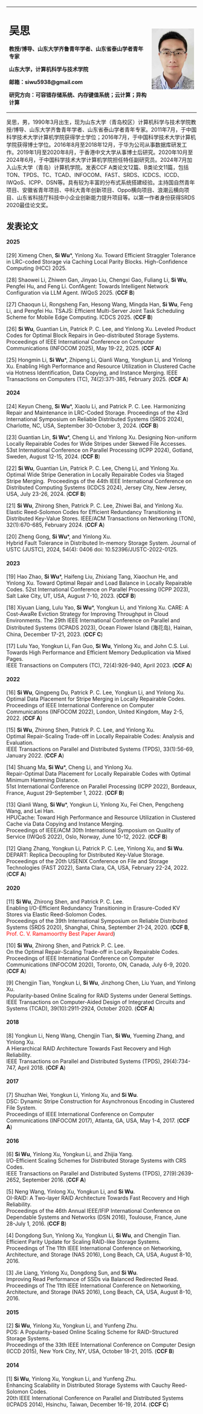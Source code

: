 <table border='0'>
  <tr>
    <td width="75%">
      <h1>吴思</h1>
      <p><b>教授/博导、山东大学齐鲁青年学者、山东省泰山学者青年专家</b></p>
      <p><b>山东大学，计算机科学与技术学院</b></p>
      <p><b>邮箱：siwu5938@gmail.com</b></p>
      <p><b>研究方向：可容错存储系统、内存键值系统；云计算；异构计算</b></p>
    </td>
    <td width="25%">
      <img src="/wusi.png" width="100%">
    </td>
  </tr>
</table>

吴思，男，1990年3月出生，现为山东大学（青岛校区）计算机科学与技术学院教授/博导、山东大学齐鲁青年学者、山东省泰山学者青年专家。2011年7月，于中国科学技术大学计算机学院获得学士学位；2016年7月，于中国科学技术大学计算机学院获得博士学位。2016年8月至2018年12月，于华为公司从事数据库研发工作。2019年1月至2020年8月，于香港中文大学从事博士后研究。2020年10月至2024年6月，于中国科学技术大学计算机学院担任特任副研究员。2024年7月加入山东大学（青岛）计算机学院。发表CCF A类论文12篇、B类论文11篇，包括TON、TPDS、TC、TCAD、INFOCOM、FAST、SRDS、ICDCS、ICCD、IWQoS、ICPP、DSN等。具有较为丰富的分布式系统搭建经验。主持国自然青年项目、安徽省青年项目、中科大青年创新项目、Oppo横向项目、浪潮云横向项目、山东省科技厅科技中小企业创新能力提升项目等。以第一作者身份获得SRDS 2020最佳论文奖。

## 发表论文

#### 2025

[29] Ximeng Chen, **Si Wu***, Yinlong Xu.
Toward Efficient Straggler Tolerance in LRC-coded Storage via Caching Local Parity Blocks.
High-Confidence Computing (HCC) 2025.

[28] Shaowei Li, Zhiwen Gan, Jinyao Liu, Chengxi Gao, Fuliang Li, **Si Wu**, Pengfei Hu, and Feng Li.
ConfAgent: Towards Intelligent Network Configuration via LLM Agent.
IWQoS 2025. (**CCF B**)

[27] Chaoqun Li, Rongsheng Fan, Hesong Wang, Mingda Han, **Si Wu**, Feng Li, and Pengfei Hu.
TSAJS: Efficient Multi-Server Joint Task Scheduling Scheme for Mobile Edge Computing.
ICDCS 2025. (**CCF B**)

[26] **Si Wu**, Guantian Lin, Patrick P. C. Lee, and Yinlong Xu.
Leveled Product Codes for Optimal Block Repairs in Geo-distributed Storage Systems.
Proceedings of IEEE International Conference on Computer Communications (INFOCOM 2025), May 19-22, 2025. (**CCF A**)

[25] Hongmin Li, **Si Wu***, Zhipeng Li, Qianli Wang, Yongkun Li, and Yinlong Xu.
Enabling High Performance and Resource Utilization in Clustered Cache via Hotness Identification, Data Copying, and Instance Merging.
IEEE Transactions on Computers (TC), 74(2):371-385, February 2025. (**CCF A**)

#### 2024

[24] Keyun Cheng, **Si Wu***, Xiaolu Li, and Patrick P. C. Lee.
Harmonizing Repair and Maintenance in LRC-Coded Storage.
Proceedings of the 43rd International Symposium on Reliable Distributed Systems (SRDS 2024), Charlotte, NC, USA, September 30-October 3, 2024. (**CCF B**)

[23] Guantian Lin, **Si Wu***, Cheng Li, and Yinlong Xu. 
Designing Non-uniform Locally Repairable Codes for Wide Stripes under Skewed File Accesses. 
53st International Conference on Parallel Processing (ICPP 2024), Gotland, Sweden, August 12-15, 2024. (**CCF B**)

[22] **Si Wu**, Guantian Lin, Patrick P. C. Lee, Cheng Li, and Yinlong Xu. 
Optimal Wide Stripe Generation in Locally Repairable Codes via Staged Stripe Merging. 
Proceedings of the 44th IEEE International Conference on Distributed Computing Systems (ICDCS 2024), Jersey City, New Jersey, USA, July 23-26, 2024. (**CCF B**)

[21] **Si Wu**, Zhirong Shen, Patrick P. C. Lee, Zhiwei Bai, and Yinlong Xu. 
Elastic Reed-Solomon Codes for Efficient Redundancy Transitioning in Distributed Key-Value Stores. 
IEEE/ACM Transactions on Networking (TON), 32(1):670-685, February 2024. (**CCF A**)

[20] Zheng Gong, **Si Wu***, and Yinlong Xu. 
Hybrid Fault Tolerance in Distributed In-memory Storage System. 
Journal of USTC (JUSTC), 2024, 54(4): 0406 doi: 10.52396/JUSTC-2022-0125.

#### 2023

[19] Hao Zhao, **Si Wu***, Haifeng Liu, Zhixiang Tang, Xiaochun He, and Yinlong Xu. 
Toward Optimal Repair and Load Balance in Locally Repairable Codes. 
52st International Conference on Parallel Processing (ICPP 2023), Salt Lake City, UT, USA, August 7-10, 2023. (**CCF B**)

[18] Xiyuan Liang, Lulu Yao, **Si Wu***, Yongkun Li, and Yinlong Xu. 
CARE: A Cost-AwaRe Eviction Strategy for Improving Throughput in Cloud Environments. 
The 29th IEEE International Conference on Parallel and Distributed Systems (ICPADS 2023), Ocean Flower Island (海花岛), Hainan, China, December 17-21, 2023. (**CCF C**)

[17] Lulu Yao, Yongkun Li, Fan Guo, **Si Wu**, Yinlong Xu, and John C.S. Lui.  
Towards High Performance and Efficient Memory Deduplication via Mixed Pages.  
IEEE Transactions on Computers (TC), 72(4):926-940, April 2023. (**CCF A**)

#### 2022

[16] **Si Wu**, Qingpeng Du, Patrick P. C. Lee, Yongkun Li, and Yinlong Xu.  
Optimal Data Placement for Stripe Merging in Locally Repairable Codes.  
Proceedings of IEEE International Conference on Computer Communications (INFOCOM 2022), London, United Kingdom, May 2-5, 2022. (**CCF A**)

[15] **Si Wu**, Zhirong Shen, Patrick P. C. Lee, and Yinlong Xu.  
Optimal Repair-Scaling Trade-off in Locally Repairable Codes: Analysis and Evaluation.  
IEEE Transactions on Parallel and Distributed Systems (TPDS), 33(1):56-69, January 2022. (**CCF A**)

[14] Shuang Ma, **Si Wu***, Cheng Li, and Yinlong Xu.  
Repair-Optimal Data Placement for Locally Repairable Codes with Optimal Minimum Hamming Distance.  
51st International Conference on Parallel Processing (ICPP 2022), Bordeaux, France, August 29-September 1, 2022. (**CCF B**)

[13] Qianli Wang, **Si Wu***, Yongkun Li, Yinlong Xu, Fei Chen, Pengcheng Wang, and Lei Han.  
HPUCache: Toward High Performance and Resource Utilization in Clustered Cache via Data Copying and Instance Merging.  
Proceedings of IEEE/ACM 30th International Symposium on Quality of Service (IWQoS 2022), Oslo, Norway, June 10-12, 2022. (**CCF B**)

[12] Qiang Zhang, Yongkun Li, Patrick P. C. Lee, Yinlong Xu, and **Si Wu**.  
DEPART: Replica Decoupling for Distributed Key-Value Storage.  
Proceedings of the 20th USENIX Conference on File and Storage Technologies (FAST 2022), Santa Clara, CA, USA, February 22-24, 2022. (**CCF A**)

#### 2020

[11] **Si Wu**, Zhirong Shen, and Patrick P. C. Lee.  
Enabling I/O-Efficient Redundancy Transitioning in Erasure-Coded KV Stores via Elastic Reed-Solomon Codes.  
Proceedings of the 39th International Symposium on Reliable Distributed Systems (SRDS 2020), Shanghai, China, September 21-24, 2020. (**CCF B**, <font color="red">Prof. C. V. Ramamoorthy Best Paper Award</font>)

[10] **Si Wu**, Zhirong Shen, and Patrick P. C. Lee.  
On the Optimal Repair-Scaling Trade-off in Locally Repairable Codes.  
Proceedings of IEEE International Conference on Computer Communications (INFOCOM 2020), Toronto, ON, Canada, July 6-9, 2020. (**CCF A**)

[9] Chengjin Tian, Yongkun Li, **Si Wu**, Jinzhong Chen, Liu Yuan, and Yinlong Xu.  
Popularity-based Online Scaling for RAID Systems under General Settings.  
IEEE Transactions on Computer-Aided Design of Integrated Circuits and Systems (TCAD), 39(10):2911-2924, October 2020. (**CCF A**)

#### 2018

[8] Yongkun Li, Neng Wang, Chengjin Tian, **Si Wu**, Yueming Zhang, and Yinlong Xu.  
A Hierarchical RAID Architecture Towards Fast Recovery and High Reliability.  
IEEE Transactions on Parallel and Distributed Systems (TPDS), 29(4):734-747, April 2018. (**CCF A**)

#### 2017

[7] Shuzhan Wei, Yongkun Li, Yinlong Xu, and **Si Wu**.  
DSC: Dynamic Stripe Construction for Asynchronous Encoding in Clustered File System.  
Proceedings of IEEE International Conference on Computer Communications (INFOCOM 2017), Atlanta, GA, USA, May 1-4, 2017. (**CCF A**)

#### 2016

[6] **Si Wu**, Yinlong Xu, Yongkun Li, and Zhijia Yang.  
I/O-Efficient Scaling Schemes for Distributed Storage Systems with CRS Codes.  
IEEE Transactions on Parallel and Distributed Systems (TPDS), 27(9):2639-2652, September 2016. (**CCF A**)

[5] Neng Wang, Yinlong Xu, Yongkun Li, and **Si Wu**.  
OI-RAID: A Two-layer RAID Architecture Towards Fast Recovery and High Reliability.  
Proceedings of the 46th Annual IEEE/IFIP International Conference on Dependable Systems and Networks (DSN 2016), Toulouse, France, June 28-July 1, 2016. (**CCF B**)

[4] Dongdong Sun, Yinlong Xu, Yongkun Li, **Si Wu**, and Chengjin Tian.  
Efficient Parity Update for Scaling RAID-like Storage Systems.  
Proceedings of The 11th IEEE International Conference on Networking, Architecture, and Storage (NAS 2016), Long Beach, CA, USA, August 8-10, 2016.

[3] Jie Liang, Yinlong Xu, Dongdong Sun, and **Si Wu**.  
Improving Read Performance of SSDs via Balanced Redirected Read.  
Proceedings of The 11th IEEE International Conference on Networking, Architecture, and Storage (NAS 2016), Long Beach, CA, USA, August 8-10, 2016.

#### 2015

[2] **Si Wu**, Yinlong Xu, Yongkun Li, and Yunfeng Zhu.  
POS: A Popularity-based Online Scaling Scheme for RAID-Structured Storage Systems.  
Proceedings of the 33th IEEE International Conference on Computer Design (ICCD 2015), New York City, NY, USA, October 18-21, 2015. (**CCF B**)

#### 2014

[1] **Si Wu**, Yinlong Xu, Yongkun Li, and Yunfeng Zhu.  
Enhancing Scalability in Distributed Storage Systems with Cauchy Reed-Solomon Codes.  
20th IEEE International Conference on Parallel and Distributed Systems (ICPADS 2014), Hsinchu, Taiwan, December 16-19, 2014. (**CCF C**)
